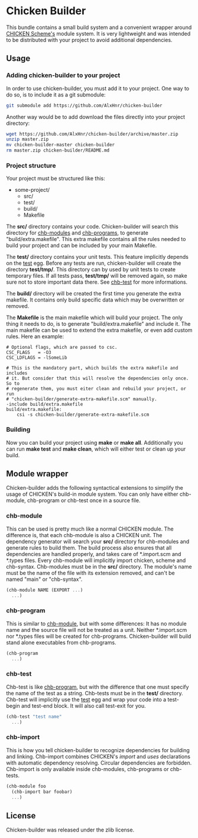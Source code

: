 # Chicken Builder

This bundle contains a small build system and a convenient wrapper around
[CHICKEN Scheme's](http://call-cc.org) module system. It is very
lightweight and was intended to be distributed with your project to avoid
additional dependencies.

## Usage
### Adding chicken-builder to your project

In order to use chicken-builder, you must add it to your project. One way
to do so, is to include it as a git submodule:

```sh
git submodule add https://github.com/AlxHnr/chicken-builder
```

Another way would be to add download the files directly into your project
directory:

```sh
wget https://github.com/AlxHnr/chicken-builder/archive/master.zip
unzip master.zip
mv chicken-builder-master chicken-builder
rm master.zip chicken-builder/README.md
```

### Project structure

Your project must be structured like this:

* some-project/
  * src/
  * test/
  * build/
  * Makefile

The **src/** directory contains your code. Chicken-builder will search this
directory for [chb-modules](#chb-module) and [chb-programs](#chb-program),
to generate "build/extra.makefile". This extra makefile contains all the
rules needed to build your project and can be included by your main
Makefile.

The **test/** directory contains your unit tests. This feature implicitly
depends on the [test](http://wiki.call-cc.org/eggref/4/test) egg. Before
any tests are run, chicken-builder will create the directory **test/tmp/**.
This directory can by used by unit tests to create temporary files. If all
tests pass, **test/tmp/** will be removed again, so make sure not to store
important data there. See [chb-test](#chb-test) for more informations.

The **build/** directory will be created the first time you generate the
extra makefile. It contains only build specific data which may be
overwritten or removed.

The **Makefile** is the main makefile which will build your project. The
only thing it needs to do, is to generate "build/extra.makefile" and
include it. The main makefile can be used to extend the extra makefile, or
even add custom rules. Here an example:

```make
# Optional flags, which are passed to csc.
CSC_FLAGS   = -O3
CSC_LDFLAGS = -lSomeLib

# This is the mandatory part, which builds the extra makefile and includes
# it. But consider that this will resolve the dependencies only once. So to
# regenerate them, you must eiter clean and rebuild your project, or run
# "chicken-builder/generate-extra-makefile.scm" manually.
-include build/extra.makefile
build/extra.makefile:
	csi -s chicken-builder/generate-extra-makefile.scm
```

### Building

Now you can build your project using **make** or **make all**. Additionally
you can run **make test** and **make clean**, which will either test or
clean up your build.

## Module wrapper

Chicken-builder adds the following syntactical extensions to simplify the
usage of CHICKEN's build-in module system. You can only have either
chb-module, chb-program or chb-test once in a source file.

### chb-module

This can be used is pretty much like a normal CHICKEN module. The
difference is, that each chb-module is also a CHICKEN unit. The dependency
generator will search your **src/** directory for chb-modules and generate
rules to build them. The build process also ensures that all dependencies
are handled properly, and takes care of \*.import.scm and \*.types files.
Every chb-module will implicitly import chicken, scheme and chb-syntax.
Chb-modules must be in the **src/** directory. The module's name must be
the name of the file with its extension removed, and can't be named "main"
or "chb-syntax".

```scheme
(chb-module NAME (EXPORT ...)
  ...)
```

### chb-program

This is similar to [chb-module](#chb-module), but with some differences: It
has no module name and the source file will not be treated as a unit.
Neither \*.import.scm nor \*.types files will be created for chb-programs.
Chicken-builder will build stand alone executables from chb-programs.

```scheme
(chb-program
  ...)
```

### chb-test

Chb-test is like [chb-program](#chb-program), but with the difference that one
must specify the name of the test as a string. Chb-tests must be in the
**test/** directory. Chb-test will implicitly use the
[test](http://wiki.call-cc.org/eggref/4/test) egg and wrap your code into a
test-begin and test-end block. It will also call test-exit for you.

```scheme
(chb-test "test name"
  ...)
```

### chb-import

This is how you tell chicken-builder to recognize dependencies for building
and linking. Chb-import combines CHICKEN's _import_ and _uses_ declarations
with automatic dependency resolving. Circular dependencies are forbidden.
Chb-import is only available inside chb-modules, chb-programs or chb-tests.

```scheme
(chb-module foo
  (chb-import bar foobar)
  ...)
```

## License

Chicken-builder was released under the zlib license.
